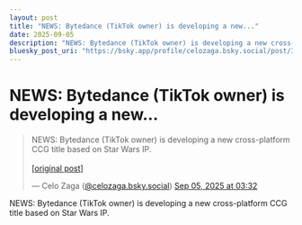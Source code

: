 ```yaml
---
layout: post
title: "NEWS: Bytedance (TikTok owner) is developing a new..."
date: 2025-09-05
description: "NEWS: Bytedance (TikTok owner) is developing a new cross-platform CCG title based on Star Wars IP."
bluesky_post_uri: "https://bsky.app/profile/celozaga.bsky.social/post/3ly2pyoyc4g2t"
---
```


<h1 class="bluesky-post-title">NEWS: Bytedance (TikTok owner) is developing a new...</h1>

<blockquote class="bluesky-embed" data-bluesky-uri="at://did:plc:lmh6rennptq77inaztnovw4b/app.bsky.feed.post/3ly2pyoyc4g2t" data-bluesky-embed-color-mode="system">
<p lang="">NEWS: Bytedance (TikTok owner) is developing a new cross-platform CCG title based on Star Wars IP.<br><br><a href="https://bsky.app/profile/celozaga.bsky.social/post/3ly2pyoyc4g2t">[original post]</a></p>
&mdash; Celo Zaga (<a href="https://bsky.app/profile/did:plc:lmh6rennptq77inaztnovw4b?ref_src=embed">@celozaga.bsky.social</a>) <a href="https://bsky.app/profile/celozaga.bsky.social/post/3ly2pyoyc4g2t?ref_src=embed">Sep 05, 2025 at 03:32</a>
</blockquote>
<script async src="https://embed.bsky.app/static/embed.js" charset="utf-8"></script>

<p class="bluesky-post-description">NEWS: Bytedance (TikTok owner) is developing a new cross-platform CCG title based on Star Wars IP.</p>
